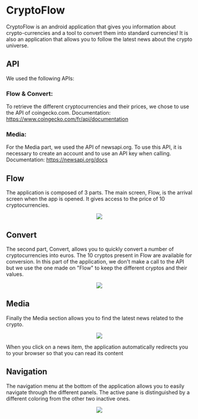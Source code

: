 # CryptoFlow

CryptoFlow is an android application that gives you information about crypto-currencies and a tool to convert them into standard currencies! It is also an application that allows you to follow the latest news about the crypto universe.

## API 
We used the following APIs:

### Flow & Convert:
To retrieve the different cryptocurrencies and their prices, we chose to use the API of coingecko.com. Documentation: https://www.coingecko.com/fr/api/documentation

### Media:
For the Media part, we used the API of newsapi.org. To use this API, it is necessary to create an account and to use an API key when calling. Documentation: https://newsapi.org/docs

## Flow 
The application is composed of 3 parts. The main screen, Flow, is the arrival screen when the app is opened. It gives access to the price of 10 cryptocurrencies.

<p align="center">
  <img  src="https://i.imgur.com/jfRuLUh.png">
</p>


## Convert
The second part, Convert, allows you to quickly convert a number of cryptocurrencies into euros. The 10 cryptos present in Flow are available for conversion. In this part of the application, we don't make a call to the API but we use the one made on "Flow" to keep the different cryptos and their values.

<p align="center">
  <img  src="https://i.imgur.com/jukstPz.png">
</p>

## Media
Finally the Media section allows you to find the latest news related to the crypto.

<p align="center">
  <img  src="https://i.imgur.com/oFNpW0F.png">
</p>

When you click on a news item, the application automatically redirects you to your browser so that you can read its content

## Navigation
The navigation menu at the bottom of the application allows you to easily navigate through the different panels. The active pane is distinguished by a different coloring from the other two inactive ones.
<p align="center">
  <img  src="https://i.imgur.com/xNQe8BS.png">
</p>

